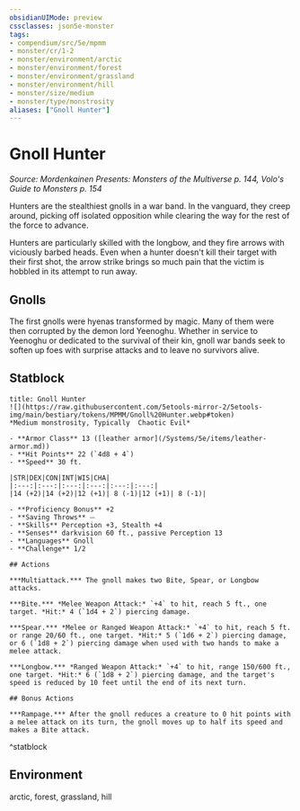 ```yaml
---
obsidianUIMode: preview
cssclasses: json5e-monster
tags:
- compendium/src/5e/mpmm
- monster/cr/1-2
- monster/environment/arctic
- monster/environment/forest
- monster/environment/grassland
- monster/environment/hill
- monster/size/medium
- monster/type/monstrosity
aliases: ["Gnoll Hunter"]
---
```

# Gnoll Hunter
*Source: Mordenkainen Presents: Monsters of the Multiverse p. 144, Volo's Guide to Monsters p. 154*  

Hunters are the stealthiest gnolls in a war band. In the vanguard, they creep around, picking off isolated opposition while clearing the way for the rest of the force to advance.

Hunters are particularly skilled with the longbow, and they fire arrows with viciously barbed heads. Even when a hunter doesn't kill their target with their first shot, the arrow strike brings so much pain that the victim is hobbled in its attempt to run away.

## Gnolls

The first gnolls were hyenas transformed by magic. Many of them were then corrupted by the demon lord Yeenoghu. Whether in service to Yeenoghu or dedicated to the survival of their kin, gnoll war bands seek to soften up foes with surprise attacks and to leave no survivors alive.

## Statblock

```ad-statblock
title: Gnoll Hunter
![](https://raw.githubusercontent.com/5etools-mirror-2/5etools-img/main/bestiary/tokens/MPMM/Gnoll%20Hunter.webp#token)
*Medium monstrosity, Typically  Chaotic Evil*

- **Armor Class** 13 ([leather armor](/Systems/5e/items/leather-armor.md))
- **Hit Points** 22 (`4d8 + 4`)
- **Speed** 30 ft.

|STR|DEX|CON|INT|WIS|CHA|
|:---:|:---:|:---:|:---:|:---:|:---:|
|14 (+2)|14 (+2)|12 (+1)| 8 (-1)|12 (+1)| 8 (-1)|

- **Proficiency Bonus** +2
- **Saving Throws** ⏤
- **Skills** Perception +3, Stealth +4
- **Senses** darkvision 60 ft., passive Perception 13
- **Languages** Gnoll
- **Challenge** 1/2

## Actions

***Multiattack.*** The gnoll makes two Bite, Spear, or Longbow attacks.

***Bite.*** *Melee Weapon Attack:* `+4` to hit, reach 5 ft., one target. *Hit:* 4 (`1d4 + 2`) piercing damage.

***Spear.*** *Melee or Ranged Weapon Attack:* `+4` to hit, reach 5 ft. or range 20/60 ft., one target. *Hit:* 5 (`1d6 + 2`) piercing damage, or 6 (`1d8 + 2`) piercing damage when used with two hands to make a melee attack.

***Longbow.*** *Ranged Weapon Attack:* `+4` to hit, range 150/600 ft., one target. *Hit:* 6 (`1d8 + 2`) piercing damage, and the target's speed is reduced by 10 feet until the end of its next turn.

## Bonus Actions

***Rampage.*** After the gnoll reduces a creature to 0 hit points with a melee attack on its turn, the gnoll moves up to half its speed and makes a Bite attack.
```
^statblock

## Environment

arctic, forest, grassland, hill